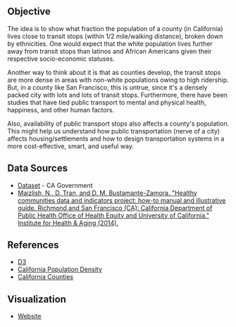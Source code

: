 ## Objective

The idea is to show what fraction the population of a county (in California) lives close to transit stops (within 1/2 mile/walking distance), broken down by ethnicities. One would expect that the white population lives further away from transit stops than latinos and African Americans given their respective socio-economic statuses. 

Another way to think about it is that as counties develop, the transit stops are more dense in areas with non-white populations owing to high ridership. But, in a county like San Francisco, this is untrue, since it's a densely packed city with lots and lots of transit stops. Furthermore, there have been studies that have tied public transport to mental and physical health, happiness, and other human factors. 

Also, availability of public transport stops also affects a county's population. This might help us understand how public transportation (nerve of a city) affects housing/settlements and how to design transportation systems in a more cost-effective, smart, and useful way.

## Data Sources
 - [Dataset](https://data.chhs.ca.gov/dataset/walkable-distance-public-transit-2008-2012) - CA Government
 - [Maizlish, N., D. Tran, and D. M. Bustamante-Zamora. "Healthy communities data and indicators project: how-to manual and illustrative guide. Richmond and San Francisco (CA): California Department of Public Health Office of Health Equity and University of California." Institute for Health & Aging (2014).](files/hcirailferrybus51narrativeandexamples11-26-13socalmtcsac.pdf)

## References
- [D3](https://d3js.org/)
- [California Population Density](https://bl.ocks.org/mbostock/5562380)
- [California Counties](http://scottpham.com/california-counties/)

## Visualization
- [Website](files/visualization.html)